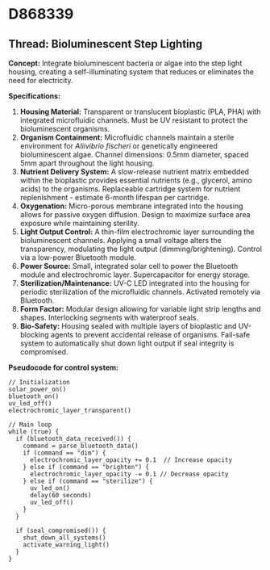 # D868339

## Thread: Bioluminescent Step Lighting

**Concept:** Integrate bioluminescent bacteria or algae into the step light housing, creating a self-illuminating system that reduces or eliminates the need for electricity.

**Specifications:**

1.  **Housing Material:** Transparent or translucent bioplastic (PLA, PHA) with integrated microfluidic channels.  Must be UV resistant to protect the bioluminescent organisms.
2.  **Organism Containment:** Microfluidic channels maintain a sterile environment for *Aliivibrio fischeri* or genetically engineered bioluminescent algae. Channel dimensions: 0.5mm diameter, spaced 5mm apart throughout the light housing.
3.  **Nutrient Delivery System:**  A slow-release nutrient matrix embedded within the bioplastic provides essential nutrients (e.g., glycerol, amino acids) to the organisms. Replaceable cartridge system for nutrient replenishment - estimate 6-month lifespan per cartridge.
4.  **Oxygenation:** Micro-porous membrane integrated into the housing allows for passive oxygen diffusion. Design to maximize surface area exposure while maintaining sterility.
5.  **Light Output Control:**  A thin-film electrochromic layer surrounding the bioluminescent channels. Applying a small voltage alters the transparency, modulating the light output (dimming/brightening). Control via a low-power Bluetooth module.
6.  **Power Source:** Small, integrated solar cell to power the Bluetooth module and electrochromic layer. Supercapacitor for energy storage.
7.  **Sterilization/Maintenance:**  UV-C LED integrated into the housing for periodic sterilization of the microfluidic channels. Activated remotely via Bluetooth.
8.  **Form Factor:** Modular design allowing for variable light strip lengths and shapes.  Interlocking segments with waterproof seals.
9.  **Bio-Safety:** Housing sealed with multiple layers of bioplastic and UV-blocking agents to prevent accidental release of organisms. Fail-safe system to automatically shut down light output if seal integrity is compromised.

**Pseudocode for control system:**

```
// Initialization
solar_power_on()
bluetooth_on()
uv_led_off()
electrochromic_layer_transparent()

// Main loop
while (true) {
  if (bluetooth_data_received()) {
    command = parse_bluetooth_data()
    if (command == "dim") {
      electrochromic_layer_opacity += 0.1  // Increase opacity
    } else if (command == "brighten") {
      electrochromic_layer_opacity -= 0.1 // Decrease opacity
    } else if (command == "sterilize") {
      uv_led_on()
      delay(60 seconds)
      uv_led_off()
    }
  }

  if (seal_compromised()) {
    shut_down_all_systems()
    activate_warning_light()
  }
}
```